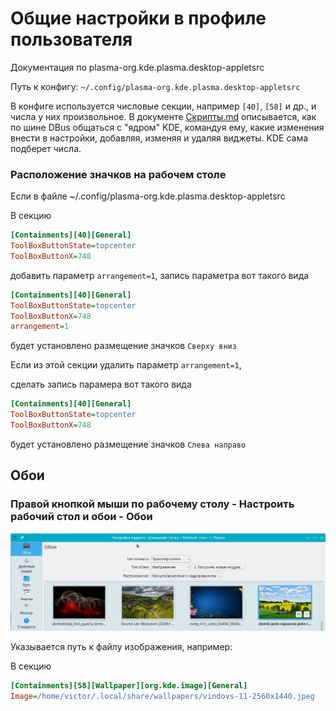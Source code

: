 # Общие настройки в профиле пользователя

Документация по plasma-org.kde.plasma.desktop-appletsrc

Путь к конфигу: `~/.config/plasma-org.kde.plasma.desktop-appletsrc`

В конфиге используется числовые секции, например `[40]`, `[58]` и др., и числа у них произвольное. В документе [Скрипты.md](Скрипты.md) описывается, как по шине DBus общаться с "ядром" KDE, командуя ему, какие изменения внести в настройки, добавляя, изменяя и удаляя виджеты. KDE сама подберет числа.

### Расположение значков на рабочем столе

Если в файле ~/.config/plasma-org.kde.plasma.desktop-appletsrc

В секцию

```ini
[Containments][40][General]
ToolBoxButtonState=topcenter
ToolBoxButtonX=748
```

добавить параметр `arrangement=1`, запись параметра вот такого вида

```ini
[Containments][40][General]
ToolBoxButtonState=topcenter
ToolBoxButtonX=748
arrangement=1
```

будет установлено размещение значков `Сверху вниз`

Если из этой секции удалить параметр `arrangement=1`,

сделать запись парамера вот такого вида


```ini
[Containments][40][General]
ToolBoxButtonState=topcenter
ToolBoxButtonX=748
```

будет установлено размещение значков `Слева направо`

## Обои

### Правой кнопкой мыши по рабочему столу - Настроить рабочий стол и обои - Обои

![""](../img/20230731_144037.png "")

Указывается путь к файлу изображения, например:

В секцию

```ini
[Containments][58][Wallpaper][org.kde.image][General]
Image=/home/victor/.local/share/wallpapers/vindovs-11-2560x1440.jpeg
```

